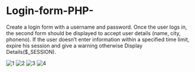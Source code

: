 # Login-form-PHP-
Create a login form with a username and password. Once the user logs in, the second form should be displayed to accept user details (name, city, phoneno). If the user doesn’t enter information within a specified time limit, expire his session and give a warning otherwise Display Details($_SESSION).

![1](https://user-images.githubusercontent.com/83410561/119335726-5ca96680-bcaa-11eb-8824-4dba692b8e45.png)
![2](https://user-images.githubusercontent.com/83410561/119335729-5d41fd00-bcaa-11eb-9bba-42832a2ce573.png)
![3](https://user-images.githubusercontent.com/83410561/119335711-59ae7600-bcaa-11eb-8780-cd95b68bc855.png)
![4](https://user-images.githubusercontent.com/83410561/119335718-5b783980-bcaa-11eb-85bb-78b250617328.png)
